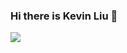 ### Hi there is Kevin Liu 👋

![](https://github-readme-stats.vercel.app/api?username=IsKevinLiu&theme=dark)
